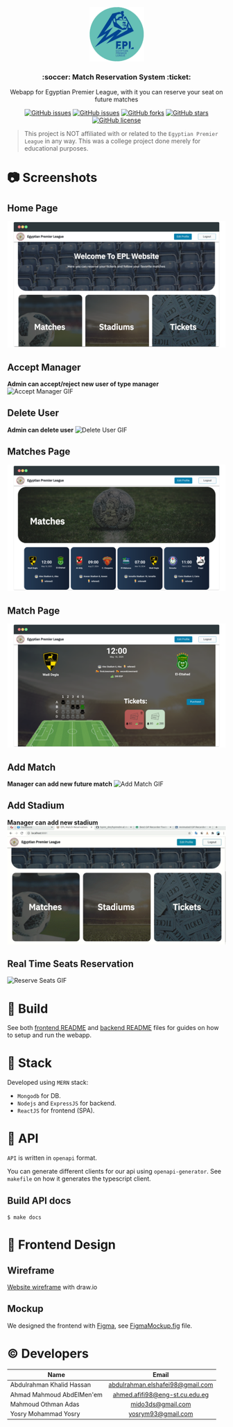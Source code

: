 <br />
<br />
<p align="center">
  <a href="https://github.com/mido3ds/match-reservation-system">
    <img src="frontend/src/images/epl-logo.png" alt="Logo" width="125" height="125">
  </a>
  
  <h3 align="center">:soccer: Match Reservation System :ticket:</h3>

  <p align="center">
      Webapp for Egyptian Premier League, with it you can reserve your seat on future matches
  </p>
</p>

</div>

<div align="center">

[![GitHub issues](https://img.shields.io/github/contributors/mido3ds/match-reservation-system)](https://github.com/mido3ds/match-reservation-system/contributors)
[![GitHub issues](https://img.shields.io/github/issues/mido3ds/match-reservation-system)](https://github.com/mido3ds/match-reservation-system/issues)
[![GitHub forks](https://img.shields.io/github/forks/mido3ds/match-reservation-system)](https://github.com/mido3ds/match-reservation-system/network)
[![GitHub stars](https://img.shields.io/github/stars/mido3ds/match-reservation-system)](https://github.com/mido3ds/match-reservation-system/stargazers)
[![GitHub license](https://img.shields.io/github/license/mido3ds/match-reservation-system)](https://github.com/mido3ds/match-reservation-system/blob/master/LICENSE)

</div>

> This project is NOT affiliated with or related to the `Egyptian Premier League` in any way. This was a college project done merely for educational purposes.

# :camera: Screenshots
## Home Page
![Home Page](screenshots/home.png)

## Accept Manager
**Admin can accept/reject new user of type manager**
![Accept Manager GIF](screenshots/AcceptManager.gif)

## Delete User
**Admin can delete user**
![Delete User GIF](screenshots/DeleteUser.gif)

## Matches Page
![Matches Page](screenshots/matches.png)

## Match Page
![Match Page](screenshots/match.png)

## Add Match
**Manager can add new future match**
![Add Match GIF](screenshots/AddMatch.gif)

## Add Stadium
**Manager can add new stadium**
![Add Stadium GIF](screenshots/AddStadium.gif)

## Real Time Seats Reservation
![Reserve Seats GIF](screenshots/ReserveSeats.gif)

# :construction_worker: Build
See both [frontend README](frontend/README.md) and [backend README](backend/README.md) files for guides on how to setup and run the webapp.

# :star2: Stack
Developed using `MERN` stack:
- `Mongodb` for DB.
- `Nodejs` and `ExpressJS` for backend.
- `ReactJS` for frontend (SPA).

# :email: API
`API` is written in `openapi` format.

You can generate different clients for our api using `openapi-generator`.
See `makefile` on how it generates the typescript client.

## Build API docs
```
$ make docs
```

# :art: Frontend Design
## Wireframe
[Website wireframe](wireframe.png) with draw.io

## Mockup
We designed the frontend with [Figma](figma.com), see [FigmaMockup.fig](FigmaMockup.fig) file.

# :copyright: Developers

<center>
  
| Name                                |              Email               |
| ----------------------------------- | :------------------------------: |
| Abdulrahman Khalid Hassan           | abdulrahman.elshafei98@gmail.com |
| Ahmad Mahmoud AbdElMen'em           | ahmed.afifi98@eng-st.cu.edu.eg   |
| Mahmoud Othman Adas                 |  mido3ds@gmail.com               |
| Yosry Mohammad Yosry                |         yosrym93@gmail.com       | 

</center>
